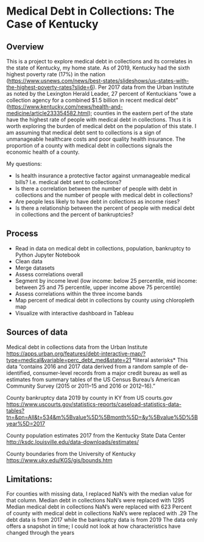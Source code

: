 # Medical Debt in Collections: The Case of Kentucky



## Overview

This is a project to explore medical debt in collections and its correlates in the state of Kentucky, my home state. 
As of 2019, Kentucky had the sixth highest poverty rate (17%) in the nation (https://www.usnews.com/news/best-states/slideshows/us-states-with-the-highest-poverty-rates?slide=6). Per 2017 data from the Urban Institute as noted by the Lexington Herald Leader, 27 percent of Kentuckians “owe a collection agency for a combined $1.5 billion in recent medical debt” (https://www.kentucky.com/news/health-and-medicine/article233354582.html); counties in the eastern pert of the state 
 have the highest rate of people with medical debt in collections. Thus it is worth exploring the burden of medical debt on the population of this state. I am assuming that medical debt sent to collections is a sign of unmanageable healthcare costs and poor quality health insurance. The proportion of a county with medical debt in collections signals the economic health of a county.


My questions:

* Is health insurance a protective factor against unmanageable medical bills? I.e. medical debt sent to collections?
* Is there a correlation between the number of people with debt in collections and the number of people with medical debt in collections?
* Are people less likely to have debt in collections as income rises?
* Is there a relationship between the percent of people with medical debt in collections and the percent of bankruptcies?

 

## Process

* Read in data on medical debt in collections, population, bankruptcy to Python Jupyter Notebook
* Clean data 
* Merge datasets
* Assess correlations overall
* Segment by income level (low income: below 25 percentile, mid income: between 25 and 75 percentile, upper income above 75 percentile)
* Assess correlations within the three income bands
* Map percent of medical debt in collections by county using chloropleth map
* Visualize with interactive dashboard in Tableau

## Sources of data

Medical debt in collections data from the Urban Institute
https://apps.urban.org/features/debt-interactive-map/?type=medical&variable=perc_debt_med&state=21
\*literal asterisks\* This data “contains 2016 and 2017 data derived from a random sample of de-identified, consumer-level records from a major credit bureau as well as estimates from summary tables of the US Census Bureau’s American Community Survey (2015 or 2011–15 and 2016 or 2012–16).”

County bankruptcy data 2019 by county in KY from US courts.gov
https://www.uscourts.gov/statistics-reports/caseload-statistics-data-tables?tn=&pn=All&t=534&m%5Bvalue%5D%5Bmonth%5D=&y%5Bvalue%5D%5Byear%5D=2017

County population estimates 2017 from the Kentucky State Data Center
http://ksdc.louisville.edu/data-downloads/estimates/

County boundaries from the University of Kentucky
https://www.uky.edu/KGS/gis/bounds.htm


## Limitations: 
  
For counties with missing data, I replaced NaN’s with the median value for that column. 
Median debt in collections NaN’s were replaced with 1295
Median medical debt in collections NaN’s were replaced with 623
Percent of county with medical debt in collections NaN’s were replaced with .29
The debt data is from 2017 while the bankruptcy data is from 2019
The data only offers a snapshot in time; I could not look at how characteristics have changed through the years
